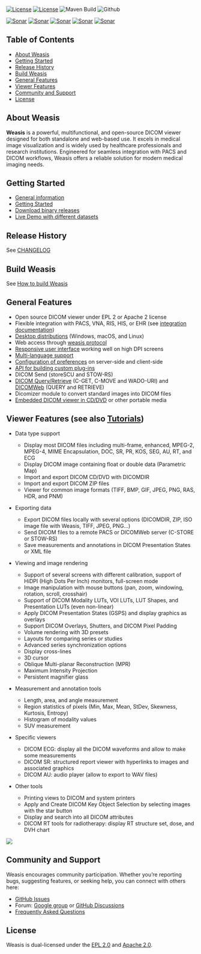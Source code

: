 [![License](https://img.shields.io/badge/License-EPL%202.0-blue.svg)](https://opensource.org/licenses/EPL-2.0) [![License](https://img.shields.io/badge/License-Apache%202.0-blue.svg)](https://opensource.org/licenses/Apache-2.0) ![Maven Build](https://github.com/nroduit/weasis/workflows/Build/badge.svg) ![Github](https://img.shields.io/github/downloads/nroduit/weasis/total?classes=inline "Github release downloads")

[![Sonar](https://sonarcloud.io/api/project_badges/measure?project=org.weasis%3Aweasis-framework&metric=ncloc)](https://sonarcloud.io/component_measures?id=org.weasis%3Aweasis-framework) [![Sonar](https://sonarcloud.io/api/project_badges/measure?project=org.weasis%3Aweasis-framework&metric=reliability_rating)](https://sonarcloud.io/component_measures?id=org.weasis%3Aweasis-framework) [![Sonar](https://sonarcloud.io/api/project_badges/measure?project=org.weasis%3Aweasis-framework&metric=sqale_rating)](https://sonarcloud.io/component_measures?id=org.weasis%3Aweasis-framework) [![Sonar](https://sonarcloud.io/api/project_badges/measure?project=org.weasis%3Aweasis-framework&metric=security_rating)](https://sonarcloud.io/component_measures?id=org.weasis%3Aweasis-framework) [![Sonar](https://sonarcloud.io/api/project_badges/measure?project=org.weasis%3Aweasis-framework&metric=alert_status)](https://sonarcloud.io/dashboard?id=org.weasis%3Aweasis-framework)

## Table of Contents
- [About Weasis](#about-weasis)
- [Getting Started](#getting-started)
- [Release History](#release-history)
- [Build Weasis](#build-weasis)
- [General Features](#general-features)
- [Viewer Features](#viewer-features-see-also-tutorials)
- [Community and Support](#community-and-support)
- [License](#license)

## About Weasis

**Weasis** is a powerful, multifunctional, and open-source DICOM viewer designed for both standalone and web-based use. It excels in medical image visualization and is widely used by healthcare professionals and research institutions. Engineered for seamless integration with PACS and DICOM workflows, Weasis offers a reliable solution for modern medical imaging needs.

## Getting Started

* [General information](https://nroduit.github.io)
* [Getting Started](https://nroduit.github.io/en/getting-started)
* [Download binary releases](https://nroduit.github.io/en/getting-started/download-dicom-viewer)
* [Live Demo with different datasets](https://nroduit.github.io/en/demo)

## Release History
See [CHANGELOG](CHANGELOG.md)

## Build Weasis
See [How to build Weasis](https://nroduit.github.io/en/getting-started/building-weasis)

## General Features
* Open source DICOM viewer under EPL 2 or Apache 2 license
* Flexible integration with PACS, VNA, RIS, HIS, or EHR  (see [integration documentation](https://nroduit.github.io/en/basics/customize/integration/))
* [Desktop distributions](https://nroduit.github.io/en/getting-started/download-dicom-viewer/) (Windows, macOS, and Linux)
* Web access through [weasis protocol](https://nroduit.github.io/en/getting-started/weasis-protocol)
* [Responsive user interface](https://nroduit.github.io/en/tutorials/theme/index.html#how-to-scale-the-user-interface) working well on high DPI screens
* [Multi-language support](https://nroduit.github.io/en/getting-started/translating/)
* [Configuration of preferences](https://nroduit.github.io/en/basics/customize/preferences/) on server-side and client-side
* [API for building custom plug-ins](https://nroduit.github.io/en/basics/customize/build-plugins/)
* DICOM Send (storeSCU and STOW-RS)
* [DICOM Query/Retrieve](https://nroduit.github.io/en/tutorials/dicom-import/index.html#dicom-queryretrieve) (C-GET, C-MOVE and WADO-URI) and [DICOMWeb](https://nroduit.github.io/en/tutorials/dicomweb-config) (QUERY and RETRIEVE)
* Dicomizer module to convert standard images into DICOM files
* [Embedded DICOM viewer in CD/DVD](https://nroduit.github.io/en/tutorials/dicom-export/index.html#cddvd-image) or other portable media

## Viewer Features (see also [Tutorials](https://nroduit.github.io/en/tutorials/))

* Data type support
  * Display most DICOM files including multi-frame, enhanced, MPEG-2, MPEG-4, MIME Encapsulation, DOC, SR, PR, KOS, SEG, AU, RT, and ECG
  * Display DICOM image containing float or double data (Parametric Map)
  * Import and export DICOM CD/DVD with DICOMDIR
  * Import and export DICOM ZIP files
  * Viewer for common image formats (TIFF, BMP, GIF, JPEG, PNG, RAS, HDR, and PNM)

* Exporting data
  * Export DICOM files locally with several options (DICOMDIR, ZIP, ISO image file with Weasis, TIFF, JPEG, PNG...)
  * Send DICOM files to a remote PACS or DICOMWeb server (C-STORE or STOW-RS)
  * Save measurements and annotations in DICOM Presentation States or XML file

* Viewing and image rendering
  * Support of several screens with different calibration, support of HiDPI (High Dots Per Inch) monitors, full-screen mode
  * Image manipulation with mouse buttons  (pan, zoom, windowing, rotation, scroll, crosshair)
  * Support of DICOM Modality LUTs, VOI LUTs, LUT Shapes, and Presentation LUTs (even non-linear)
  * Apply DICOM Presentation States (GSPS) and display graphics as overlays
  * Support DICOM Overlays, Shutters, and DICOM Pixel Padding
  * Volume rendering with 3D presets
  * Layouts for comparing series or studies
  * Advanced series synchronization options
  * Display cross-lines
  * 3D cursor
  * Oblique Multi-planar Reconstruction (MPR)
  * Maximum Intensity Projection
  * Persistent magnifier glass

* Measurement and annotation tools
  * Length, area, and angle measurement
  * Region statistics of pixels (Min, Max, Mean, StDev, Skewness, Kurtosis, Entropy)
  * Histogram of modality values
  * SUV measurement

* Specific viewers
  * DICOM ECG: display all the DICOM waveforms and allow to make some measurements
  * DICOM SR: structured report viewer with hyperlinks to images and associated graphics
  * DICOM AU: audio player (allow to export to WAV files)

* Other tools
  * Printing views to DICOM and system printers
  * Apply and Create DICOM Key Object Selection by selecting images with the star button
  * Display and search into all DICOM attributes
  * DICOM RT tools for radiotherapy: display RT structure set, dose, and DVH chart

<img src='./weasis.jpg'>

## Community and Support
Weasis encourages community participation. Whether you’re reporting bugs, suggesting features, or seeking help, you can connect with others here:
* [GitHub Issues](https://github.com/nroduit/Weasis/issues)
* Forum: [Google group](https://groups.google.com/forum/#!forum/dcm4che) or [GitHub Discussions](https://github.com/nroduit/Weasis/discussions)
* [Frequently Asked Questions](https://nroduit.github.io/en/faq/)

## License
Weasis is dual-licensed under the [EPL 2.0](https://opensource.org/licenses/EPL-2.0) and [Apache 2.0](https://opensource.org/licenses/Apache-2.0).